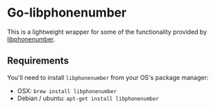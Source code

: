 # Go-libphonenumber

This is a lightweight wrapper for some of the functionality provided by [libphonenumber](https://github.com/googlei18n/libphonenumber).

## Requirements

You'll need to install `libphonenumber` from your OS's package manager:

- OSX: `brew install libphonenumber`
- Debian / ubuntu: `apt-get install libphonenumber`
